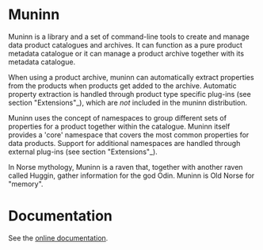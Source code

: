 # Muninn

Muninn is a library and a set of command-line tools to create and manage
data product catalogues and archives. It can function as a pure product
metadata catalogue or it can manage a product archive together with its
metadata catalogue.

When using a product archive, muninn can automatically extract properties
from the products when products get added to the archive. Automatic property
extraction is handled through product type specific plug-ins
(see section "Extensions"_), which are *not* included in the muninn
distribution.

Muninn uses the concept of namespaces to group different sets of properties
for a product together within the catalogue. Muninn itself provides a 'core'
namespace that covers the most common properties for data products.
Support for additional namespaces are handled through external plug-ins
(see section "Extensions"_).

In Norse mythology, Muninn is a raven that, together with another raven called
Huggin, gather information for the god Odin. Muninn is Old Norse for "memory".

# Documentation

See the [online documentation](https://stcorp.github.io/muninn/).
